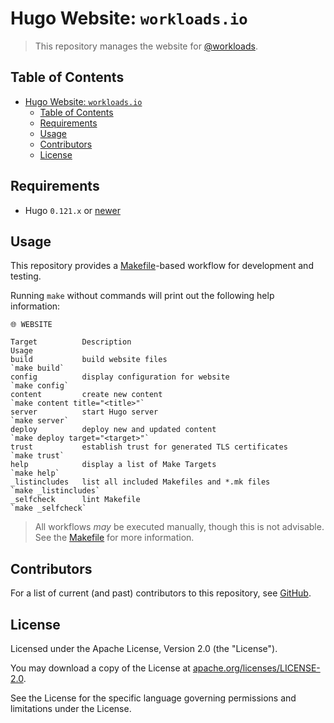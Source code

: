 # Hugo Website: `workloads.io`

> This repository manages the website for [@workloads](https://github.com/workloads).

## Table of Contents

<!-- TOC -->
* [Hugo Website: `workloads.io`](#hugo-website-workloadsio)
  * [Table of Contents](#table-of-contents)
  * [Requirements](#requirements)
  * [Usage](#usage)
  * [Contributors](#contributors)
  * [License](#license)
<!-- TOC -->

## Requirements

- Hugo `0.121.x` or [newer](https://developer.hashicorp.com/packer/downloads)

## Usage

This repository provides a [Makefile](./Makefile)-based workflow for development and testing.

Running `make` without commands will print out the following help information:

```text
🌐 WEBSITE

Target          Description                                       Usage
build           build website files                               `make build`
config          display configuration for website                 `make config`
content         create new content                                `make content title="<title>"`
server          start Hugo server                                 `make server`
deploy          deploy new and updated content                    `make deploy target="<target>"`
trust           establish trust for generated TLS certificates    `make trust`
help            display a list of Make Targets                    `make help`
_listincludes   list all included Makefiles and *.mk files        `make _listincludes`
_selfcheck      lint Makefile                                     `make _selfcheck`
```

> All workflows _may_ be executed manually, though this is not advisable. See the [Makefile](./Makefile) for more information.

## Contributors

For a list of current (and past) contributors to this repository, see [GitHub](https://github.com/workloads/website/graphs/contributors).

## License

Licensed under the Apache License, Version 2.0 (the "License").

You may download a copy of the License at [apache.org/licenses/LICENSE-2.0](http://www.apache.org/licenses/LICENSE-2.0).

See the License for the specific language governing permissions and limitations under the License.
